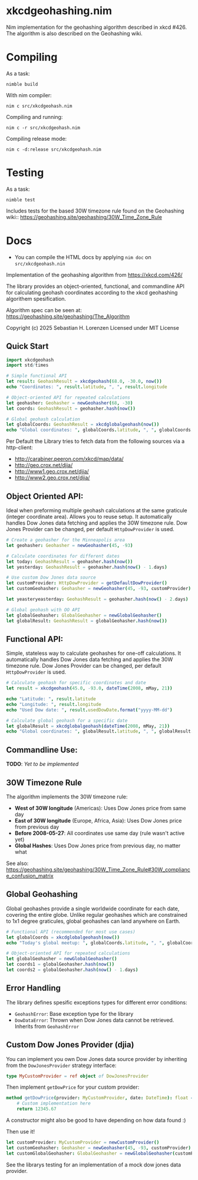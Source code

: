 # xkcdgeohashing.nim
Nim implementation for the geohashing algorithm described in xkcd #426. The algorithm is also described on the Geohashing wiki.

# Compiling
As a task:
```
nimble build
```

With nim compiler:
```
nim c src/xkcdgeohash.nim
```

Compiling and running:
```
nim c -r src/xkcdgeohash.nim
```

Compiling release mode:
```
nim c -d:release src/xkcdgeohash.nim
```

# Testing
As a task:
```
nimble test
```

Includes tests for the based 30W timezone rule found on the Geohashing wiki:: https://geohashing.site/geohashing/30W_Time_Zone_Rule

# Docs
- You can compile the HTML docs by applying `nim doc` on `src/xkcdgeohash.nin`

Implementation of the geohashing algorithm from https://xkcd.com/426/

The library provides an object-oriented, functional, and commandline API for calculating
geohash coordinates according to the xkcd geohashing algorithem spesification.

Algorithm spec can be seen at: https://geohashing.site/geohashing/The_Algorithm

Copyright (c) 2025 Sebastian H. Lorenzen
Licensed under MIT License

## Quick Start

```nim
import xkcdgeohash
import std/times

# Simple functional API
let result: GeohashResult = xkcdgeohash(68.0, -30.0, now())
echo "Coordinates: ", result.latitude, ", ", result.longitude

# Object-oriented API for repeated calculations
let geohasher: Geohasher = newGeohasher(68, -30)
let coords: GeohashResult = geohasher.hash(now())

# Global geohash calculation
let globalCoords: GeohashResult = xkcdglobalgeohash(now())
echo "Global coordinates: ", globalCoords.latitude, ", ", globalCoords.longitude
```

Per Default the Library tries to fetch data from the following sources via a http-client:
- http://carabiner.peeron.com/xkcd/map/data/
- http://geo.crox.net/djia/
- http://www1.geo.crox.net/djia/
- http://www2.geo.crox.net/djia/


## **Object Oriented API**:

Ideal when preforming multiple geohash calculations at the same graticule (integer coordinate area).
Allows you to reuse setup.
It automatically handles Dow Jones data fetching and applies the 30W timezone rule.
Dow Jones Provider can be changed, per default `HttpDowProvider` is used.

```nim
# Create a geohasher for the Minneapolis area
let geohasher: Geohasher = newGeohasher(45, -93)

# Calculate coordinates for different dates
let today: GeohashResult = geohasher.hash(now())
let yesterday: GeohashResult = geohasher.hash(now() - 1.days)

# Use custom Dow Jones data source
let customProvider: HttpDowProvider = getDefaultDowProvider()
let customGeohasher: Geohasher = newGeohasher(45, -93, customProvider)

let yeasteryeasterday: GeohashResult = geohasher.hash(now() - 2.days)

# Global geohash with OO API
let globalGeohasher: GlobalGeohasher = newGlobalGeohasher()
let globalResult: GeohashResult = globalGeohasher.hash(now())
```


## **Functional API**:

Simple, stateless way to calculate geohashes for one-off calculations.
It automatically handles Dow Jones data fetching and applies the 30W timezone rule.
Dow Jones Provider can be changed, per default `HttpDowProvider` is used.

```nim
# Calculate geohash for specific coordinates and date
let result = xkcdgeohash(45.0, -93.0, dateTime(2008, mMay, 21))

echo "Latitude: ", result.latitude
echo "Longitude: ", result.longitude
echo "Used Dow date: ", result.usedDowDate.format("yyyy-MM-dd")

# Calculate global geohash for a specific date
let globalResult = xkcdglobalgeohash(dateTime(2008, mMay, 21))
echo "Global coordinates: ", globalResult.latitude, ", ", globalResult.longitude
```


## **Commandline Use**:

**TODO**: *Yet to be implemented*


## 30W Timezone Rule

The algorithm implements the 30W timezone rule:
- **West of 30W longitude** (Americas): Uses Dow Jones price from same day
- **East of 30W longitude** (Europe, Africa, Asia): Uses Dow Jones price from previous day
- **Before 2008-05-27**: All coordinates use same day (rule wasn't active yet)
- **Global Hashes**: Uses Dow Jones price from previous day, no matter what

See also: https://geohashing.site/geohashing/30W_Time_Zone_Rule#30W_compliance_confusion_matrix


## **Global Geohashing**

Global geohashes provide a single worldwide coordinate for each date, covering the entire globe.
Unlike regular geohashes which are constrained to 1x1 degree graticules, global geohashes
can land anywhere on Earth.

```nim
# Functional API (recommended for most use cases)
let globalCoords = xkcdglobalgeohash(now())
echo "Today's global meetup: ", globalCoords.latitude, ", ", globalCoords.longitude

# Object-oriented API for repeated calculations
let globalGeohasher = newGlobalGeohasher()
let coords1 = globalGeohasher.hash(now())
let coords2 = globalGeohasher.hash(now() - 1.days)
```
## **Error Handling**

The library defines spesific exceptions types for different error conditions:
- `GeohashError`: Base exception type for the library
- `DowDataError`: Thrown when Dow Jones data cannot be retrieved. Inherits from `GeohashError`


## **Custom Dow Jones Provider (djia)**

You can implement you own Dow Jones data source provider by inheriting from the `DowJonesProvider`
strategy interface:

```nim
type MyCustomProvider = ref object of DowJonesProvider
```

Then implement `getDowPrice` for your custom provider:

```nim
method getDowPrice(provider: MyCustomProvider, date: DateTime): float =
    # Custom implementation here
    return 12345.67
```

A constructor might also be good to have depending on how data found :)

Then use it!

```nim
let customProvider: MyCustomProvider = newCustomProvider()
let customGeohasher: Geohasher = newGeohasher(45, -93, customProvider)
let customGlobalGeohasher: GlobalGeohasher = newGlobalGeohasher(customProvider)
```

See the librarys testing for an implementation of a mock dow jones data provider.